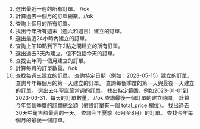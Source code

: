 1. 選出最近一週的所有訂單。 //ok
2. 計算過去一個月的訂單總數。//ok
3. 查詢上個月的所有訂單。
4. 找出今年所有週末（週六和週日）建立的訂單。
5. 選出最近24小時內建立的訂單。
6. 查詢上午10點到下午2點之間建立的所有訂單。
7. 選出過去3天內建立，但不包括今天的訂單。
8. 查找去年同一個月建立的訂單。
9. 計算每月的訂單數量。//ok
10. 查找每週三建立的訂單。
查詢特定日期（例如：2023-05-15）建立的訂單。
查詢今年每個月的第一天建立的訂單。
查詢每個季度的第一天與最後一天建立的訂單。
選出去年聖誕節當週的訂單。
找出特定範圍，例如2023-01-01到2023-03-31，每天的訂單數量。 //ok
查詢最後一個訂單的建立時間。
計算今年每個季度的訂單總金額（假設訂單有一個 total_price 欄位）。
找出過去30天中銷售額最高的一天。
查詢今年夏季（6月至8月）的訂單。
查找今年每個月的最後一個訂單。